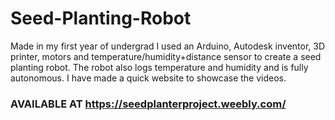 # Seed-Planting-Robot
Made in my first year of undergrad I used an Arduino, Autodesk inventor, 3D printer, motors and temperature/humidity+distance sensor to create a seed planting robot. The robot also logs temperature and humidity and is fully autonomous. I have made a quick website to showcase the videos.


### AVAILABLE AT https://seedplanterproject.weebly.com/

